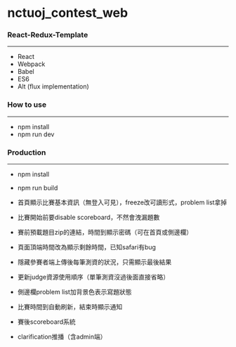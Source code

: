 # nctuoj_contest_web

### React-Redux-Template
---
 - React
 - Webpack
 - Babel
 - ES6
 - Alt (flux implementation)

 ### How to use
---
 - npm install
 - npm run dev

### Production
---
 - npm install
 - npm run build


 - 首頁顯示比賽基本資訊（無登入可見），freeze改可讀形式，problem list拿掉
 - 比賽開始前要disable scoreboard，不然會洩漏題數
 - 賽前預載題目zip的連結，時間到顯示密碼（可在首頁或側邊欄）
 - 頁面頂端時間改為顯示剩餘時間，已知safari有bug
 - 隱藏參賽者端上傳後每筆測資的狀況，只需顯示最後結果
 - 更新judge資源使用順序（單筆測資沒過後面直接省略）
 - 側邊欄problem list加背景色表示寫題狀態
 - 比賽時間到自動刷新，結束時顯示通知
 - 賽後scoreboard系統
 - clarification推播（含admin端）
